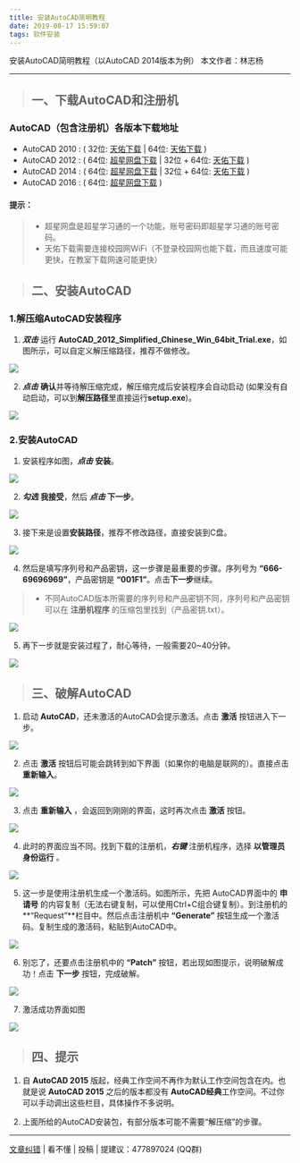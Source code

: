 ```yaml
---
title: 安装AutoCAD简明教程
date: 2019-08-17 15:59:07
tags: 软件安装
---
```

安装AutoCAD简明教程（以AutoCAD 2014版本为例）
本文作者：林志杨
<!-- more -->
<hr>

> ## 一、下载AutoCAD和注册机
### AutoCAD（包含注册机）各版本下载地址
* AutoCAD 2010 : ( 32位: [天佑下载](http://down.cqjtu.edu.cn/view/282.html) | 64位: [天佑下载](http://down.cqjtu.edu.cn/view/525.html) )
* AutoCAD 2012 : ( 64位: [超星网盘下载](http://pan-yz.chaoxing.com/share/info/aabd52a32fe55d84) | 32位 + 64位: [天佑下载](http://down.cqjtu.edu.cn/view/70.html) )
* AutoCAD 2014 : ( 64位: [超星网盘下载](http://pan-yz.chaoxing.com/share/info/b10b27c2e039cc94) | 32位 + 64位: [天佑下载](http://down.cqjtu.edu.cn/view/468.html) )
* AutoCAD 2016 : ( 64位: [超星网盘下载](http://pan-yz.chaoxing.com/share/info/5e7ef80bca205990) )
#### 提示：
> * 超星网盘是超星学习通的一个功能，账号密码即超星学习通的账号密码。
> * 天佑下载需要连接校园网WiFi（不登录校园网也能下载，而且速度可能更快，在教室下载网速可能更快）

> ## 二、安装AutoCAD
### 1.解压缩AutoCAD安装程序
1. ***双击*** 运行 **AutoCAD_2012_Simplified_Chinese_Win_64bit_Trial.exe**，如图所示，可以自定义解压缩路径，推荐不做修改。

![](./解压缩_设置路径.png)

2. ***点击*** **确认**并等待解压缩完成，解压缩完成后安装程序会自动启动 (如果没有自动启动，可以到**解压路径**里直接运行**setup.exe**)。

![](./解压缩_等待.png)

### 2.安装AutoCAD

1. 安装程序如图，***点击*** **安装**。

![](./安装_起始界面.png)

2. ***勾选*** **我接受**，然后 ***点击*** **下一步**。

![](./安装_确认协议.png)

3. 接下来是设置**安装路径**，推荐不修改路径，直接安装到C盘。

![](./安装_设置路径.png)

4. 然后是填写序列号和产品密钥，这一步骤是最重要的步骤。序列号为 **“666-69696969”**，产品密钥是 **“001F1”**。点击**下一步**继续。

> * 不同AutoCAD版本所需要的序列号和产品密钥不同，序列号和产品密钥可以在 **注册机程序** 的压缩包里找到（产品密钥.txt）。

![](./安装_序列号.png)

5. 再下一步就是安装过程了，耐心等待，一般需要20~40分钟。

![](./安装_等待.png)

> ## 三、破解AutoCAD

1. 启动 **AutoCAD**，还未激活的AutoCAD会提示激活。点击 **激活** 按钮进入下一步。

![](./激活_起始界面.png)

2. 点击 **激活** 按钮后可能会跳转到如下界面（如果你的电脑是联网的）。直接点击 **重新输入**。

![](./激活_中间步骤1.png)

3. 点击 **重新输入** ，会返回到刚刚的界面，这时再次点击 **激活** 按钮。

![](./激活_起始界面.png)

4. 此时的界面应当不同。找到下载的注册机，***右键*** 注册机程序，选择 **以管理员身份运行** 。

![](./激活_启动注册机.png)

5. 这一步是使用注册机生成一个激活码。如图所示，先把 AutoCAD界面中的 **申请号** 的内容复制（无法右键复制，可以使用Ctrl+C组合键复制）。到注册机的 **“Request”**栏目中。然后点击注册机中 **“Generate”** 按钮生成一个激活码。复制生成的激活码，粘贴到AutoCAD中。

![](./激活_生成激活码.png)

6. 别忘了，还要点击注册机中的 **“Patch”** 按钮，若出现如图提示，说明破解成功！点击 **下一步** 按钮，完成破解。

![](./激活_打补丁.png)

7. 激活成功界面如图

![](./激活_成功界面.png)

> ## 四、提示

1. 自 **AutoCAD 2015** 版起，经典工作空间不再作为默认工作空间包含在内。也就是说 **AutoCAD 2015** 之后的版本都没有 **AutoCAD经典**工作空间。不过你可以手动调出这些栏目，具体操作不多说明。

2. 上面所给的AutoCAD安装包，有部分版本可能不需要“解压缩”的步骤。

<hr>

[文章纠错](https://github.com/cqjtu-acm/article/issues) | 看不懂 | 投稿 | 提建议：477897024 (QQ群)

